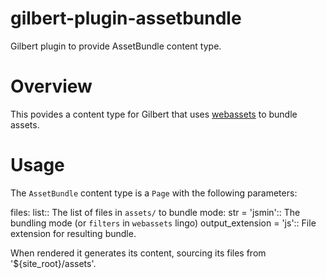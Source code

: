 # gilbert-plugin-assetbundle
Gilbert plugin to provide AssetBundle content type.

# Overview

This povides a content type for Gilbert that uses
[webassets](https://pypi.org/project/webassets/) to bundle
assets.

# Usage

The `AssetBundle` content type is a `Page` with the following parameters:

files: list::
    The list of files in ``assets/`` to bundle
mode: str = 'jsmin'::
    The bundling mode (or `filters` in ``webassets`` lingo)
output_extension = 'js'::
    File extension for resulting bundle.

When rendered it generates its content, sourcing its files from
'${site_root}/assets'.
